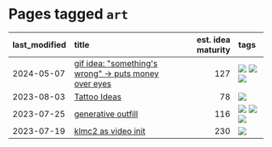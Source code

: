 # Pages tagged `art`

|last_modified|title|est. idea maturity|tags
|:---|:---|---:|:---|
|2024-05-07|[gif idea: "something's wrong" -> puts money over eyes](../ducktales_gif.md)|127|[![](https://img.shields.io/badge/tag-art-98b52b)](../tags/art.md) [![](https://img.shields.io/badge/tag-ducktales-3c7f53)](../tags/ducktales.md) [![](https://img.shields.io/badge/tag-gif-22d494)](../tags/gif.md)|
|2023-08-03|[Tattoo Ideas](../ai_art_tattoo_inspo_board.md)|78|[![](https://img.shields.io/badge/tag-art-98b52b)](../tags/art.md)|
|2023-07-25|[generative outfill](../generative_outfill.md)|116|[![](https://img.shields.io/badge/tag-art-98b52b)](../tags/art.md) [![](https://img.shields.io/badge/tag-notebook-36f98)](../tags/notebook.md) [![](https://img.shields.io/badge/tag-tooling-e6ab9)](../tags/tooling.md)|
|2023-07-19|[klmc2 as video init](../klmc2_as_video_init.md)|230|[![](https://img.shields.io/badge/tag-art-98b52b)](../tags/art.md)|